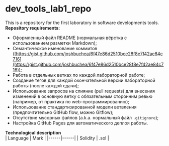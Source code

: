 # dev_tools_lab1_repo
This is a repository for the first laboratory in software developments tools. <br>
**Repository requirements:**
- Оформленный файл README (нормальная вёрстка с использованием разметки Markdown);
- Семантическое именование коммитов ([https://gist.github.com/joshbuchea/6f47e86d2510bce28f8e7f42ae84c716](https://gist.github.com/joshbuchea/6f47e86d2510bce28f8e7f42ae84c716));
- Работа в отдельных ветках по каждой лабораторной работе;
- Создание тегов для каждой окончательной версии лабораторной работы (после каждой сдачи);
- Использование запросов на слияние (pull requests) для внесения изменений в основную ветку с обязательным сторонним ревью (например, от практика по web-программированию);
- Использование стандартизированной модели ветвления (предпочтительно GitHub flow, можно Gitflow);
- Отсутствие мусорных файлов (a.k.a. нормальный файл `.gitignore`);
- Настройка GitHub Pages для автоматического деплоя работы.

**Technological description** <br>
| Language | Mark |
|------|------|
| Solidity | .sol |
